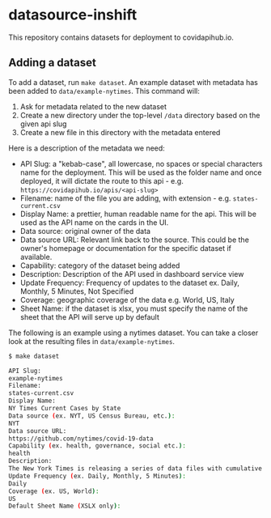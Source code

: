 # datasource-inshift

This repository contains datasets for deployment to covidapihub.io.

## Adding a dataset

To add a dataset, run `make dataset`. An example dataset with metadata has been added to `data/example-nytimes`. This command will:

1. Ask for metadata related to the new dataset
2. Create a new directory under the top-level `/data` directory based on the given api slug
3. Create a new file in this directory with the metadata entered

Here is a description of the metadata we need:

- API Slug: a "kebab-case", all lowercase, no spaces or special characters name for the deployment. This will be used as the folder name and once deployed, it will dictate the route to this api - e.g. `https://covidapihub.io/apis/<api-slug>`
- Filename: name of the file you are adding, with extension - e.g. `states-current.csv`
- Display Name: a prettier, human readable name for the api. This will be used as the API name on the cards in the UI.
- Data source: original owner of the data
- Data source URL: Relevant link back to the source. This could be the owner's homepage or documentation for the specific dataset if available.
- Capability: category of the dataset being added
- Description: Description of the API used in dashboard service view
- Update Frequency: Frequency of updates to the dataset ex. Daily, Monthly, 5 Minutes, Not Specified
- Coverage: geographic coverage of the data e.g. World, US, Italy
- Sheet Name: if the dataset is xlsx, you must specify the name of the sheet that the API will serve up by default

The following is an example using a nytimes dataset. You can take a closer look at the resulting files in `data/example-nytimes`.

```sh
$ make dataset

API Slug:
example-nytimes
Filename:
states-current.csv
Display Name:
NY Times Current Cases by State
Data source (ex. NYT, US Census Bureau, etc.):
NYT
Data source URL:
https://github.com/nytimes/covid-19-data 
Capability (ex. health, governance, social etc.):
health
Description:
The New York Times is releasing a series of data files with cumulative counts of coronavirus cases in the United States, at the state and county level, over time. We are compiling this time series data from state and local governments and health departments in an attempt to provide a complete record of the ongoing outbreak.
Update Frequency (ex. Daily, Monthly, 5 Minutes):
Daily
Coverage (ex. US, World):
US
Default Sheet Name (XSLX only):
```
